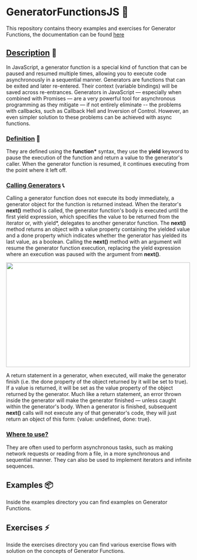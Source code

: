 # GeneratorFunctionsJS :pushpin:

This repository contains theory examples and exercises for Generator Functions, the documentation can be found [here](https://developer.mozilla.org/en-US/docs/Web/JavaScript/Reference/Statements/function*)

## <u>Description</u> :paperclip:
In JavaScript, a generator function is a special kind of function that can be paused and resumed multiple times, allowing you to execute code asynchronously in a sequential manner. Generators are functions that can be exited and later re-entered. Their context (variable bindings) will be saved across re-entrances.
Generators in JavaScript — especially when combined with Promises — are a very powerful tool for asynchronous programming as they mitigate — if not entirely eliminate -- the problems with callbacks, such as Callback Hell and Inversion of Control. However, an even simpler solution to these problems can be achieved with async functions.

### <u>Definition</u> :name_badge:
They are defined using the **function\*** syntax, they use the **yield** keyword to pause the execution of the function and return a value to the generator's caller. When the generator function is resumed, it continues executing from the point where it left off.

### <u>Calling Generators</u> :telephone_receiver:
Calling a generator function does not execute its body immediately, a generator object for the function is returned instead. When the iterator's **next()** method is called, the generator function's body is executed until the first yield expression, which specifies the value to be returned from the iterator or, with yield*, delegates to another generator function. The **next()** method returns an object with a value property containing the yielded value and a done property which indicates whether the generator has yielded its last value, as a boolean. Calling the **next()** method with an argument will resume the generator function execution, replacing the yield expression where an execution was paused with the argument from **next()**.

<img style="background-color:white;text-align:center;" src="https://www.programiz.com/sites/tutorial2program/files/generator-function.png" width="500px" height="285px">

A return statement in a generator, when executed, will make the generator finish (i.e. the done property of the object returned by it will be set to true). If a value is returned, it will be set as the value property of the object returned by the generator. Much like a return statement, an error thrown inside the generator will make the generator finished — unless caught within the generator's body. When a generator is finished, subsequent **next()** calls will not execute any of that generator's code, they will just return an object of this form: {value: undefined, done: true}.

### <u>Where to use?</u>
They are often used to perform asynchronous tasks, such as making network requests or reading from a file, in a more synchronous and sequential manner. They can also be used to implement iterators and infinite sequences.

## Examples :package:
Inside the examples directory you can find examples on Generator Functions.

## Exercises :zap:
Inside the exercises directory you can find various exercise flows with solution on the concepts of Generator Functions.
